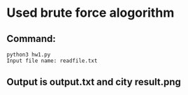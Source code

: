 #  Used brute force alogorithm

## Command:
	python3 hw1.py
	Input file name: readfile.txt
## Output is output.txt and city result.png
